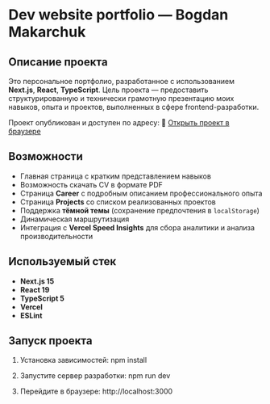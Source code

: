 # Dev website portfolio — Bogdan Makarchuk

## Описание проекта
Это персональное портфолио, разработанное с использованием **Next.js**, **React**, **TypeScript**. Цель проекта — предоставить структурированную и технически грамотную презентацию моих навыков, опыта и проектов, выполненных в сфере frontend-разработки.

Проект опубликован и доступен по адресу:
🔗 [Открыть проект в браузере](https://makarchuk-tech.vercel.app)

## Возможности

- Главная страница с кратким представлением навыков
- Возможность скачать CV в формате PDF
- Страница **Career** с подробным описанием профессионального опыта
- Страница **Projects** со списком реализованных проектов
- Поддержка **тёмной темы** (сохранение предпочтения в `localStorage`)
- Динамическая маршрутизация
- Интеграция с **Vercel Speed Insights** для сбора аналитики и анализа производительности

## Используемый стек

- **Next.js 15**
- **React 19**
- **TypeScript 5**
- **Vercel**
- **ESLint**


## Запуск проекта 

1. Установка зависимостей:
  npm install 
  
2. Запустите сервер разработки:
  npm run dev

3. Перейдите в браузере:
  http://localhost:3000
